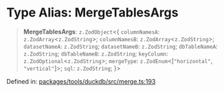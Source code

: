 # Type Alias: MergeTablesArgs

> **MergeTablesArgs**: `z.ZodObject`\<\{ `columnNamesA`: `z.ZodArray`\<`z.ZodString`\>; `columnNamesB`: `z.ZodArray`\<`z.ZodString`\>; `datasetNameA`: `z.ZodString`; `datasetNameB`: `z.ZodString`; `dbTableNameA`: `z.ZodString`; `dbTableNameB`: `z.ZodString`; `keyColumn`: `z.ZodOptional`\<`z.ZodString`\>; `mergeType`: `z.ZodEnum`\<\[`"horizontal"`, `"vertical"`\]\>; `sql`: `z.ZodString`; \}\>

Defined in: [packages/tools/duckdb/src/merge.ts:193](https://github.com/geodaopenjs/openassistant/blob/0a6a7e7306d75a25dc968b3117f04cb7bd613bec/packages/tools/duckdb/src/merge.ts#L193)
